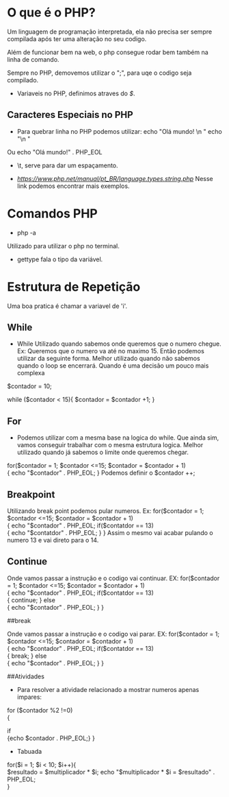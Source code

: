 # O que é o PHP? #

Um linguagem de programação interpretada, ela não precisa ser sempre compilada após ter uma alteração no seu codigo.

Além de funcionar bem na web, o php consegue rodar bem também na linha de comando.

Sempre no PHP, demovemos utilizar o ";", para uqe o codigo seja compilado.

- Variaveis no PHP, definimos atraves do *$*.

## Caracteres Especiais no PHP

- Para quebrar linha no PHP podemos utilizar:
  echo "Olá mundo! \n "
  echo "\n "

Ou echo "Olá mundo!" . PHP_EOL

- \t, serve para dar um espaçamento.

- *https://www.php.net/manual/pt_BR/language.types.string.php*
  Nesse link podemos encontrar mais exemplos.

# Comandos PHP

- php -a

Utilizado para utilizar o php no terminal.

- gettype fala o tipo da variável.

# Estrutura de Repetição

Uma boa pratica é chamar a variavel de 'i'. 

## While

- While Utilizado quando sabemos onde queremos que o numero chegue. Ex: Queremos que o numero va até no maximo 15. Então
  podemos utilizar da seguinte forma. Melhor utilizado quando não sabemos quando o loop se encerrará. Quando é uma
  decisão um pouco mais complexa

$contador = 10;

while ($contador < 15){ $contador = $contador +1; }

## For

- Podemos utilizar com a mesma base na logica do while. Que ainda sim, vamos conseguir trabalhar com o mesma estrutura
  logica. Melhor utilizado quando já sabemos o limite onde queremos chegar.

for($contador = 1; $contador <=15; $contador = $contador + 1)</br>{ echo "$contador" . PHP_EOL; }
Podemos definir o $contador ++;

## Breakpoint 

Utilizando break point podemos pular numeros. Ex:
for($contador = 1; $contador <=15; $contador = $contador + 1)</br>{ echo "$contador" . PHP_EOL;
if($contatdor == 13) </br>{
echo "$contatdor" . PHP_EOL;
}
}
Assim o mesmo vai acabar pulando o numero 13 e vai direto para o 14. 

## Continue

Onde vamos passar a instrução e o codigo vai continuar. EX:
for($contador = 1; $contador <=15; $contador = $contador + 1)</br>{ echo "$contador" . PHP_EOL;
if($contatdor == 13) </br>{
continue;
}
else </br>{
echo "$contador" . PHP_EOL;
}
}

##break 

Onde vamos passar a instrução e o codigo vai parar. EX:
for($contador = 1; $contador <=15; $contador = $contador + 1)</br>{ echo "$contador" . PHP_EOL;
if($contatdor == 13) </br>{
break;
}
else </br>{
echo "$contador" . PHP_EOL;
}
}

##Atividades 

- Para resolver a atividade relacionado a mostrar numeros apenas impares:

for ($contador %2 !=0)</br>{

if</br> 
{echo $contador . PHP_EOL;}
}

- Tabuada

for($i = 1; $i < 10; $i++){
</br>
$resultado = $multiplicador * $i;
echo "$multiplicador * $i = $resultado" . PHP_EOL;
</br>
}